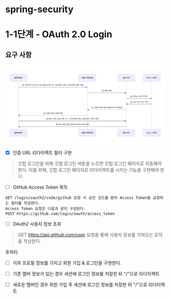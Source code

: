 # spring-security

# 1-1단계 - OAuth 2.0 Login

## 요구 사항
![img.png](imges/Oauth2.0Login.png)

- [X] 인증 URL 리다이렉트 필터 구현
> 깃헙 로그인을 위해 깃헙 로그인 버튼을 누르면 깃헙 로그인 페이지로 이동해야한다. 이를 위해, 깃헙 로그인 페이지로 리다이렉트를 시키는 기능을 구현해야 한다.
- [ ] GitHub Access Token 획득
```text
GET /login/oauth2/code/github 요청 시 승인 코드를 받아 Access Token을 요청하는 필터를 작성한다.
Access Token 요청은 다음과 같이 구성된다.
POST https://github.com/login/oauth/access_token
```
- [ ] OAuth2 사용자 정보 조회
> GET https://api.github.com/user 요청을 통해 사용자 정보를 가져오는 로직을 작성한다.

후처리
- [ ] 이후 프로필 정보를 가지고 회원 가입 & 로그인을 구현한다.
- [ ] 기존 멤버 정보가 있는 경우 세션에 로그인 정보를 저장한 뒤 "/"으로 리다이렉트
- [ ] 새로운 멤버인 경우 회원 가입 후 세션에 로그인 정보를 저장한 뒤 "/"으로 리다이렉트


